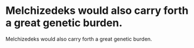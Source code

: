 # Melchizedeks would also carry forth a great genetic burden.

Melchizedeks would also carry forth a great genetic burden.